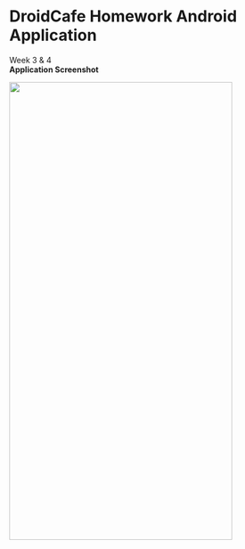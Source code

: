 # DroidCafe Homework Android Application
  Week 3 & 4 </br>
  <strong> Application Screenshot </strong>
  <p>
    <img src="screenshot/homework.gif" width="400" height="822" />
  <p>
  
